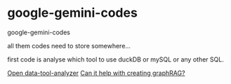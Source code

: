 # google-gemini-codes
google-gemini-codes


all them codes need to store somewhere...

first code is analyse which tool to use duckDB or mySQL or any other SQL.

[Open data-tool-analyzer](https://kairin.github.io/google-gemini-codes/data-tool-analyzer/)
[Can it help with creating graphRAG?](https://kairin.github.io/google-gemini-codes/data-tool-analyzer/graphrag.html)

